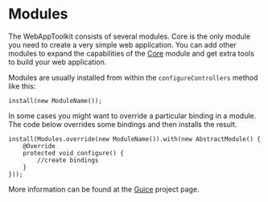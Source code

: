 # Modules #

The WebAppToolkit consists of several modules. Core is the only module you need to create a very simple web application. You can add other modules to expand the capabilities of the [Core](Core.md) module and get extra tools to build your web application.

Modules are usually installed from within the `configureControllers` method like this:

```
install(new ModuleName());
```

In some cases you might want to override a particular binding in a module. The code below overrides some bindings and then installs the result.

```
install(Modules.override(new ModuleName()).with(new AbstractModule() {
	@Override
	protected void configure() {
		//create bindings
	}
}));
```

More information can be found at the [Guice](http://code.google.com/p/google-guice/) project page.